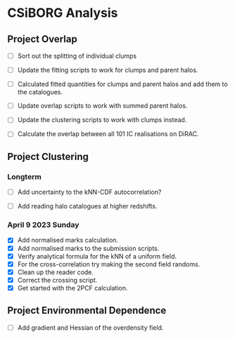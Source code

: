 # CSiBORG Analysis


##  Project Overlap
- [ ] Sort out the splitting of individual clumps
- [ ] Update the fitting scripts to work for clumps and parent halos.
- [ ] Calculated fitted quantities for clumps and parent halos and add them to the catalogues.
- [ ] Update overlap scripts to work with summed parent halos.
- [ ] Update the clustering scripts to work with clumps instead.

- [ ] Calculate the overlap between all 101 IC realisations on DiRAC.



## Project Clustering

### Longterm
- [ ] Add uncertainty to the kNN-CDF autocorrelation?
- [ ] Add reading halo catalogues at higher redshifts.


### April 9 2023 Sunday
- [x] Add normalised marks calculation.
- [x] Add normalised marks to the submission scripts.
- [x] Verify analytical formula for the kNN of a uniform field.
- [x] For the cross-correlation try making the second field randoms.
- [x] Clean up the reader code.
- [x] Correct the crossing script.
- [x] Get started with the 2PCF calculation.

## Project Environmental Dependence
- [ ] Add gradient and Hessian of the overdensity field.
